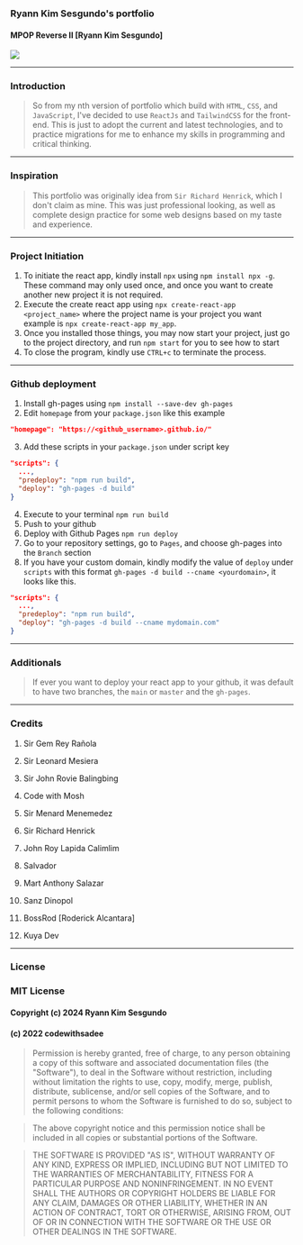 ### Ryann Kim Sesgundo's portfolio
#### MPOP Reverse II [Ryann Kim Sesgundo]

![](https://wakatime.com/badge/github/RyannKim327/ryannkim327.github.io.svg?style=for-the-badge)

---
### Introduction
> So from my nth version of portfolio which build with `HTML`, `CSS`, and `JavaScript`, I've decided to use `ReactJs` and `TailwindCSS` for the front-end.
This is just to adopt the current and latest technologies, and to practice migrations for me to enhance my skills in programming and critical thinking.

---
### Inspiration
> This portfolio was originally idea from `Sir Richard Henrick`, which I don't claim as mine. This was just professional looking, as well as complete
design practice for some web designs based on my taste and experience.

---
### Project Initiation
1. To initiate the react app, kindly install `npx` using `npm install npx -g`. These command may only used once, and once you want to create another new project it is not required.
2. Execute the create react app using `npx create-react-app <project_name>` where the project name is your project you want example is `npx create-react-app my_app`.
3. Once you installed those things, you may now start your project, just go to the project directory, and run `npm start` for you to see how to start
4. To close the program, kindly use `CTRL+c` to terminate the process.

---
### Github deployment
1. Install gh-pages using `npm install --save-dev gh-pages`
2. Edit `homepage` from your `package.json` like this example
```JSON
"homepage": "https://<github_username>.github.io/"
```
3. Add these scripts in your `package.json` under script key
```JSON
"scripts": {
  ...,
  "predeploy": "npm run build",
  "deploy": "gh-pages -d build"
}
```
4. Execute to your terminal `npm run build`
5. Push to your github
6. Deploy with Github Pages `npm run deploy`
7. Go to your repository settings, go to `Pages`, and choose gh-pages into the `Branch` section
8. If you have your custom domain, kindly modify the value of `deploy` under `scripts` with this format `gh-pages -d build --cname <yourdomain>`, it looks like this.
```JSON
"scripts": {
  ...,
  "predeploy": "npm run build",
  "deploy": "gh-pages -d build --cname mydomain.com"
}

```

---
### Additionals
> If ever you want to deploy your react app to your github, it was default to have two branches, the `main` or `master` and the `gh-pages`.

---
### Credits

1. Sir Gem Rey Rañola
2. Sir Leonard Mesiera
3. Sir John Rovie Balingbing
4. Code with Mosh
5. Sir Menard Menemedez
6. Sir Richard Henrick

7. John Roy Lapida Calimlim
8. Salvador
9. Mart Anthony Salazar
10. Sanz Dinopol

11. BossRod [Roderick Alcantara]
12. Kuya Dev

---
### License

### MIT License
#### Copyright (c) 2024 Ryann Kim Sesgundo
#### (c) 2022 codewithsadee

> Permission is hereby granted, free of charge, to any person obtaining a copy
of this software and associated documentation files (the "Software"), to deal
in the Software without restriction, including without limitation the rights
to use, copy, modify, merge, publish, distribute, sublicense, and/or sell
copies of the Software, and to permit persons to whom the Software is
furnished to do so, subject to the following conditions:

> The above copyright notice and this permission notice shall be included in all
copies or substantial portions of the Software.

> THE SOFTWARE IS PROVIDED "AS IS", WITHOUT WARRANTY OF ANY KIND, EXPRESS OR
IMPLIED, INCLUDING BUT NOT LIMITED TO THE WARRANTIES OF MERCHANTABILITY,
FITNESS FOR A PARTICULAR PURPOSE AND NONINFRINGEMENT. IN NO EVENT SHALL THE
AUTHORS OR COPYRIGHT HOLDERS BE LIABLE FOR ANY CLAIM, DAMAGES OR OTHER
LIABILITY, WHETHER IN AN ACTION OF CONTRACT, TORT OR OTHERWISE, ARISING FROM,
OUT OF OR IN CONNECTION WITH THE SOFTWARE OR THE USE OR OTHER DEALINGS IN THE
SOFTWARE.


